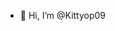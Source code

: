 - 👋 Hi, I’m @Kittyop09


<!---
Kittyop09/Kittyop09 is a ✨ special ✨ repository because its `README.md` (this file) appears on your GitHub profile.
You can click the Preview link to take a look at your changes.
--->
